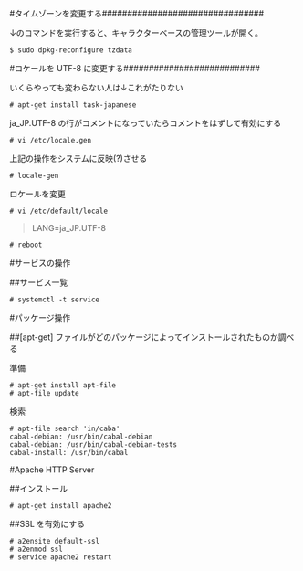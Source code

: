 #タイムゾーンを変更する################################

↓のコマンドを実行すると、キャラクターベースの管理ツールが開く。

```
$ sudo dpkg-reconfigure tzdata
```

#ロケールを UTF-8 に変更する###########################

いくらやっても変わらない人は↓これがたりない

```
# apt-get install task-japanese
```

ja_JP.UTF-8 の行がコメントになっていたらコメントをはずして有効にする

```
# vi /etc/locale.gen
```

上記の操作をシステムに反映(?)させる

```
# locale-gen
```

ロケールを変更

```
# vi /etc/default/locale
```

> LANG=ja_JP.UTF-8

```
# reboot
```

#サービスの操作

##サービス一覧

```
# systemctl -t service
```

#パッケージ操作

##[apt-get] ファイルがどのパッケージによってインストールされたものか調べる

準備

```
# apt-get install apt-file
# apt-file update
```

検索

```
# apt-file search 'in/caba'
cabal-debian: /usr/bin/cabal-debian
cabal-debian: /usr/bin/cabal-debian-tests
cabal-install: /usr/bin/cabal
```

#Apache HTTP Server

##インストール

```
# apt-get install apache2
```

##SSL を有効にする

```
# a2ensite default-ssl
# a2enmod ssl
# service apache2 restart
```

